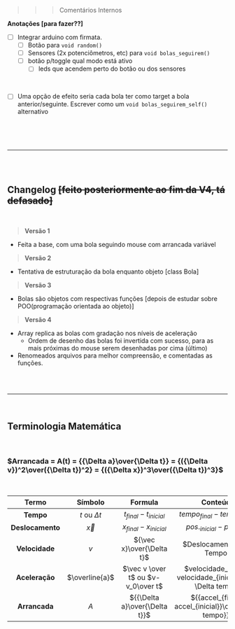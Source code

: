 >>>Comentários Internos

**Anotações [para fazer??]**

- [ ] Integrar arduino com firmata.
  - [ ] Botão para `void random()` 
  - [ ] Sensores (2x potenciômetros, etc) para `void bolas_seguirem()` 
  - [ ] botão p/toggle qual modo está ativo
    - [ ] leds que acendem perto do botão ou dos sensores

<br>

- [ ] Uma opção de efeito seria cada bola ter como target a bola anterior/seguinte. Escrever como um `void bolas_seguirem_self()` alternativo

<br>
<br>
<br>

---
<br>
<br>


## Changelog ~~[feito posteriormente ao fim da V4, tá defasado]~~

<br>


>**Versão 1**
* Feita a base, com uma bola seguindo mouse com arrancada variável

>**Versão 2**
* Tentativa de estruturação da bola enquanto objeto [class Bola]

>**Versão 3**
* Bolas são objetos com respectivas funções [depois de estudar sobre POO(programação orientada ao objeto)]

>**Versão 4**
* Array replica as bolas com gradação nos níveis de aceleração
  * Ordem de desenho das bolas foi invertida com sucesso, para as mais próximas do mouse serem desenhadas por cima (último)
* Renomeados arquivos para melhor compreensão, e comentadas as funções.

<br>
<br>

---

<br>

## Terminologia Matemática
<br>

### $Arrancada = A(t) = {{\Delta a}\over{\Delta t}} = {({\Delta v})^2\over({\Delta t})^2} = {({\Delta x})^3\over({\Delta t})^3}$

<br>

Termo|Símbolo|Formula|Conteúdo
:---:|:---:|:---:|:---:
**Tempo**|$t$ ou $\Delta t$|$t_{final}-t_{inicial}$|$tempo_{final}-tempo_{inicial}$
**Deslocamento**|$\vec x$|${x}_{final} - {x}_{inicial}$|${pos._{inicial}}-{pos._{final}}$
**Velocidade**|$v$|${\vec x}\over{\Delta t}$|$Deslocamento \over Tempo$
**Aceleração**|$\overline{a}$|$\vec v \over t$ ou $v-v_0\over t$|$velocidade_{final}-velocidade_{inicial} \over \Delta tempo$
**Arrancada**|$A$|${{\Delta a}\over{\Delta t}}$|${{accel_{final}-accel_{inicial}}\over{\Delta tempo}}$

<br/>
<br/>
<br/>

